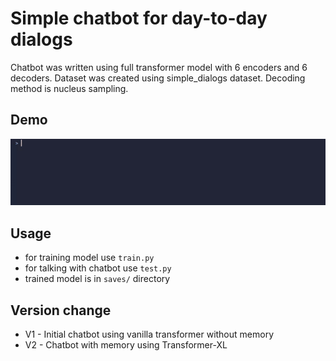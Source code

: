 # Simple chatbot for day-to-day dialogs

Chatbot was written using full transformer model with 6 encoders and 6 decoders. Dataset was created using simple_dialogs dataset. Decoding method is nucleus sampling.


## Demo

<img src="gifs/chatting.gif" width="768px" />


## Usage
- for training model use `train.py`
- for talking with chatbot use `test.py`
- trained model is in `saves/` directory

## Version change
- V1 - Initial chatbot using vanilla transformer without memory
- V2 - Chatbot with memory using Transformer-XL